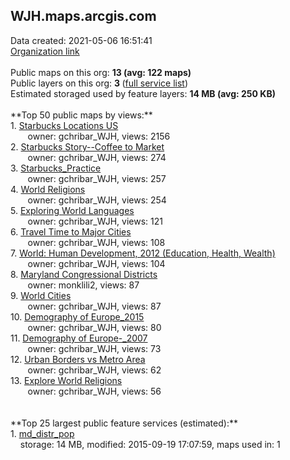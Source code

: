 <h2>WJH.maps.arcgis.com</h2> Data created: 2021-05-06 16:51:41 <br /><a target='new' href='https://WJH.maps.arcgis.com'>Organization link</a><br /><br />Public maps on this org: <b>13 (avg: 122 maps)</b><br />Public layers on this org: <b>3 </b>(<a target='new' href='https://services.arcgis.com/5NYFUy8phoAVjOds/ArcGIS/rest/services'>full service list</a>)<br />Estimated storaged used by feature layers: <b>14 MB (avg: 250 KB)</b><br /><br />**Top 50 public maps by views:**<br />  1. <a target='new' href='https://www.arcgis.com/home/item.html?id=cc17323eaad74b0c880a409ba4a76e4d'>Starbucks Locations US</a> <br />  &nbsp;&nbsp;&nbsp;&nbsp; &nbsp;&nbsp;owner: gchribar_WJH, views: 2156<br />  2. <a target='new' href='https://www.arcgis.com/home/item.html?id=3c89f6bbaa3345c38eeac73ca264e2c8'>Starbucks Story--Coffee to Market</a> <br />  &nbsp;&nbsp;&nbsp;&nbsp; &nbsp;&nbsp;owner: gchribar_WJH, views: 274<br />  3. <a target='new' href='https://www.arcgis.com/home/item.html?id=32eea6765c5646d1875851d3611abe98'>Starbucks_Practice</a> <br />  &nbsp;&nbsp;&nbsp;&nbsp; &nbsp;&nbsp;owner: gchribar_WJH, views: 257<br />  4. <a target='new' href='https://www.arcgis.com/home/item.html?id=a43b97e454684ed6b1ccbfc1566e046a'>World Religions</a> <br />  &nbsp;&nbsp;&nbsp;&nbsp; &nbsp;&nbsp;owner: gchribar_WJH, views: 254<br />  5. <a target='new' href='https://www.arcgis.com/home/item.html?id=653dd581ab2d474aa151b3693a9847d2'>Exploring World Languages</a> <br />  &nbsp;&nbsp;&nbsp;&nbsp; &nbsp;&nbsp;owner: gchribar_WJH, views: 121<br />  6. <a target='new' href='https://www.arcgis.com/home/item.html?id=e653e8c981fe478eac252135e0f00c7b'>Travel Time to Major Cities</a> <br />  &nbsp;&nbsp;&nbsp;&nbsp; &nbsp;&nbsp;owner: gchribar_WJH, views: 108<br />  7. <a target='new' href='https://www.arcgis.com/home/item.html?id=7fbf8802818b4f33b1c6cc7ce4823d6f'>World: Human Development, 2012 (Education, Health, Wealth)</a> <br />  &nbsp;&nbsp;&nbsp;&nbsp; &nbsp;&nbsp;owner: gchribar_WJH, views: 104<br />  8. <a target='new' href='https://www.arcgis.com/home/item.html?id=1703adacef514f7d90503b009a899c78'>Maryland Congressional Districts</a> <br />  &nbsp;&nbsp;&nbsp;&nbsp; &nbsp;&nbsp;owner: monklili2, views: 87<br />  9. <a target='new' href='https://www.arcgis.com/home/item.html?id=17c036bd5d424b9aa7874d7b1f3f5e24'>World Cities</a> <br />  &nbsp;&nbsp;&nbsp;&nbsp; &nbsp;&nbsp;owner: gchribar_WJH, views: 87<br />  10. <a target='new' href='https://www.arcgis.com/home/item.html?id=7e6da7839cba4ab883b29707a1f16130'>Demography of Europe_2015</a> <br />  &nbsp;&nbsp;&nbsp;&nbsp; &nbsp;&nbsp;owner: gchribar_WJH, views: 80<br />  11. <a target='new' href='https://www.arcgis.com/home/item.html?id=89691ea88a284811b7cee620110b5f85'>Demography of Europe-_2007</a> <br />  &nbsp;&nbsp;&nbsp;&nbsp; &nbsp;&nbsp;owner: gchribar_WJH, views: 73<br />  12. <a target='new' href='https://www.arcgis.com/home/item.html?id=5023f32afe6c40c3b2590845d3f983f3'>Urban Borders vs Metro Area</a> <br />  &nbsp;&nbsp;&nbsp;&nbsp; &nbsp;&nbsp;owner: gchribar_WJH, views: 62<br />  13. <a target='new' href='https://www.arcgis.com/home/item.html?id=9b09b60be410459297a7d3eb592b444c'>Explore World Religions</a> <br />  &nbsp;&nbsp;&nbsp;&nbsp; &nbsp;&nbsp;owner: gchribar_WJH, views: 56<br /><br /><br />**Top 25 largest public feature services (estimated):**<br /> 1. <a target='new' href='https://www.arcgis.com/home/item.html?id=4edc5ed51edb4499a88017e567f0f0a4'>md_distr_pop</a><br /> &nbsp;&nbsp;&nbsp;&nbsp;storage: 14 MB, modified: 2015-09-19 17:07:59, maps used in: 1<br />